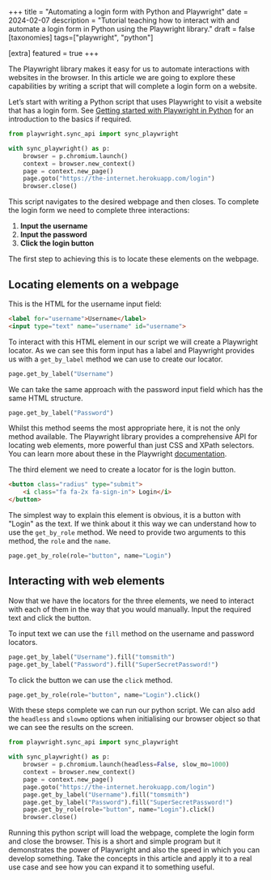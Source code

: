 +++
title = "Automating a login form with Python and Playwright"
date = 2024-02-07
description = "Tutorial teaching how to interact with and automate a login form in Python using the Playwright library."
draft = false
[taxonomies]
tags=["playwright", "python"]

[extra]
featured = true
+++

The Playwright library makes it easy for us to automate interactions with websites in the browser. In this article we are going to explore these capabilities by writing a script that will complete a login form on a website.

Let’s start with writing a Python script that uses Playwright to visit a website that has a login form. See [Getting started with Playwright in Python](https://lewi.dev/blog/getting-started-with-playwright-in-python/) for an introduction to the basics if required.

```python
from playwright.sync_api import sync_playwright

with sync_playwright() as p:
    browser = p.chromium.launch()
    context = browser.new_context()
    page = context.new_page()
    page.goto("https://the-internet.herokuapp.com/login")
    browser.close()
```

This script navigates to the desired webpage and then closes. To complete the login form we need to complete three interactions:

1. **Input the username**
2. **Input the password**
3. **Click the login button**

The first step to achieving this is to locate these elements on the webpage.

## Locating elements on a webpage

This is the HTML for the username input field:

```html
<label for="username">Username</label>
<input type="text" name="username" id="username">
```

To interact with this HTML element in our script we will create a Playwright locator. As we can see this form input has a label and Playwright provides us with a `get_by_label` method we can use to create our locator.

```python
page.get_by_label("Username")
```

We can take the same approach with the password input field which has the same HTML structure.

```python
page.get_by_label("Password")
```

Whilst this method seems the most appropriate here, it is not the only method available. The Playwright library provides a comprehensive API for locating web elements, more powerful than just CSS and XPath selectors. You can learn more about these in the Playwright [documentation](https://playwright.dev/python/docs/locators).

The third element we need to create a locator for is the login button.

```html
<button class="radius" type="submit">
    <i class="fa fa-2x fa-sign-in"> Login</i>
</button>
```

The simplest way to explain this element is obvious, it is a button with "Login" as the text. If we think about it this way we can understand how to use the `get_by_role` method. We need to provide two arguments to this method, the `role` and the `name`.

```python
page.get_by_role(role="button", name="Login")
```

## Interacting with web elements

Now that we have the locators for the three elements, we need to interact with each of them in the way that you would manually. Input the required text and click the button.

To input text we can use the `fill` method on the username and password locators.

```python
page.get_by_label("Username").fill("tomsmith")
page.get_by_label("Password").fill("SuperSecretPassword!")
```

To click the button we can use the `click` method.

```python
page.get_by_role(role="button", name="Login").click()
```

With these steps complete we can run our python script. We can also add the `headless` and `slowmo` options when initialising our browser object so that we can see the results on the screen.

```python
from playwright.sync_api import sync_playwright

with sync_playwright() as p:
    browser = p.chromium.launch(headless=False, slow_mo=1000)
    context = browser.new_context()
    page = context.new_page()
    page.goto("https://the-internet.herokuapp.com/login")
    page.get_by_label("Username").fill("tomsmith")
    page.get_by_label("Password").fill("SuperSecretPassword!")
    page.get_by_role(role="button", name="Login").click()
    browser.close()
```

Running this python script will load the webpage, complete the login form and close the browser. This is a short and simple program but it demonstrates the power of Playwright and also the speed in which you can develop something. Take the concepts in this article and apply it to a real use case and see how you can expand it to something useful.
